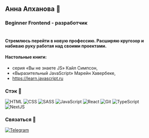 ## Анна Апханова 👋

### Beginner Frontend - разработчик
#
#### Стремлюсь перейти в новую профессию. Расширяю кругозор и набиваю руку работая над своими проектами.
#### Настольные книги: 
* серия «Вы не знаете JS» Кайл Симпсон, 
* «Выразительный JavaScript» Марейн Хавербеке, 
* https://learn.javascript.ru


### Стэк 🔽

![HTML](https://img.shields.io/badge/-HTML-<COLOR>?style=for-the-badge&logo=HTML5)
![CSS](https://img.shields.io/badge/-CSS-<COLOR>?style=for-the-badge&logo=CSS3&logoColor=blue)
![SASS](https://img.shields.io/badge/-SASS-<COLOR>?style=for-the-badge&logo=SASS&logoColor=pink)
![JavaScript](https://img.shields.io/badge/-JavaScript-<COLOR>?style=for-the-badge&logo=JavaScript)
![React](https://img.shields.io/badge/-React-<COLOR>?style=for-the-badge&logo=React)
![Git](https://img.shields.io/badge/-Git-<COLOR>?style=for-the-badge&logo=Git)
![TypeScript](https://img.shields.io/badge/-TypeScript-<COLOR>?style=for-the-badge&logo=TypeScript)
![NextJS](https://img.shields.io/badge/-NextJS-<COLOR>?style=for-the-badge&logo=NextJS)


 ### Связаться 🔽
 [![Telegram](https://img.shields.io/badge/-Telegram-<COLOR>?style=for-the-badge&logo=Telegram)](https://t.me/AnnaApk)
